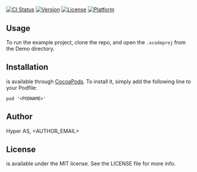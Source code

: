 # <PODNAME>

[![CI Status](http://img.shields.io/travis/hyperoslo/<PODNAME>.svg?style=flat)](https://travis-ci.org/hyperoslo/<PODNAME>)
[![Version](https://img.shields.io/cocoapods/v/<PODNAME>.svg?style=flat)](http://cocoadocs.org/docsets/<PODNAME>)
[![License](https://img.shields.io/cocoapods/l/<PODNAME>.svg?style=flat)](http://cocoadocs.org/docsets/<PODNAME>)
[![Platform](https://img.shields.io/cocoapods/p/<PODNAME>.svg?style=flat)](http://cocoadocs.org/docsets/<PODNAME>)

## Usage

To run the example project, clone the repo, and open the `.xcodeproj` from the Demo directory.

## Installation

**<PODNAME>** is available through [CocoaPods](http://cocoapods.org). To install
it, simply add the following line to your Podfile:

`pod '<PODNAME>'`

## Author

Hyper AS, <AUTHOR_EMAIL>

## License

**<PODNAME>** is available under the MIT license. See the LICENSE file for more info.
